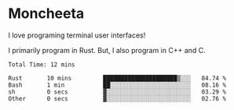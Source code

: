 # Moncheeta

I love programing terminal user interfaces!

I primarily program in Rust. But, I also program in C++ and C.

<!--START_SECTION:waka-->

```text
Total Time: 12 mins

Rust       10 mins         █████████████████████▒░░░   84.74 %
Bash       1 min           ██░░░░░░░░░░░░░░░░░░░░░░░   08.16 %
sh         0 secs          ▓░░░░░░░░░░░░░░░░░░░░░░░░   03.29 %
Other      0 secs          ▓░░░░░░░░░░░░░░░░░░░░░░░░   02.76 %
```

<!--END_SECTION:waka-->
